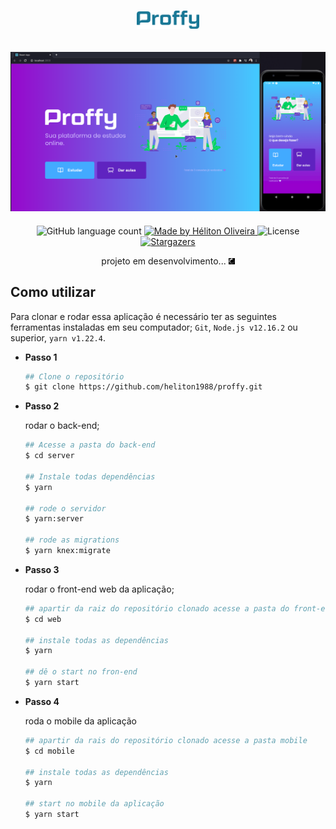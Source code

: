 <h1 align="center">
  <img src="./.github/logo.png" width="100">
</h1>

<h2>
  <img src="./.github/proffy.png" alt="Proffy Web">
</h2>

<p align="center">
  <img alt="GitHub language count" src="https://img.shields.io/github/languages/count/heliton1988/proffy?color=%23#34CB79">

  <a href="https://www.linkedin.com/in/helitonoliveira/">
    <img alt="Made by Héliton Oliveira" src="https://img.shields.io/badge/made%20by-Héliton Oliveira-%23#34CB79">
  </a>

  <img alt="License" src="https://img.shields.io/badge/license-MIT-%23#34CB79">

  <a href="https://github.com/heliton1988/bootcamp-gostack-fastfeet/stargazers">
    <img alt="Stargazers" src="https://img.shields.io/github/stars/heliton1988/proffy?style=social">
  </a>
</p>

<p align="center">
  projeto em desenvolvimento...
  <img src="./.github/loading.gif" width="10">
</p>

## **Como utilizar**

Para clonar e rodar essa aplicação é necessário ter as seguintes ferramentas instaladas em seu computador; `Git`, `Node.js v12.16.2` ou superior, `yarn v1.22.4`. 

* **Passo 1**

  ```bash
  ## Clone o repositório
  $ git clone https://github.com/heliton1988/proffy.git 

  ```

* **Passo 2**

  rodar o back-end;

  ```bash
  ## Acesse a pasta do back-end
  $ cd server

  ## Instale todas dependências
  $ yarn

  ## rode o servidor
  $ yarn:server

  ## rode as migrations
  $ yarn knex:migrate
  ```

* **Passo 3**

  rodar o front-end web da aplicação;

  ```bash
  ## apartir da raiz do repositório clonado acesse a pasta do front-end web da aplicação.
  $ cd web

  ## instale todas as dependências
  $ yarn

  ## dê o start no fron-end
  $ yarn start
  ```

* **Passo 4**

  roda o mobile da aplicação

  ```bash
  ## apartir da rais do repositório clonado acesse a pasta mobile
  $ cd mobile

  ## instale todas as dependências
  $ yarn

  ## start no mobile da aplicação
  $ yarn start
  ```